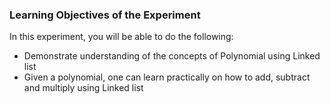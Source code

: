 ### Learning Objectives of the Experiment

In this experiment, you will be able to do the following:

  -  Demonstrate understanding of the concepts of Polynomial using Linked list
  -  Given a polynomial, one can learn practically on how to add, subtract and multiply using Linked list



